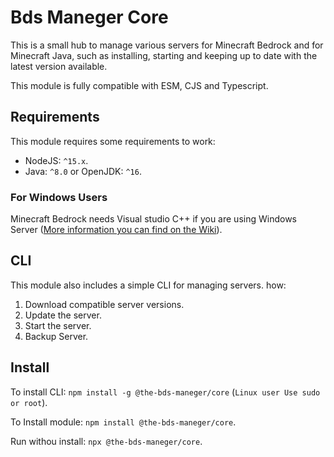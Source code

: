 # Bds Maneger Core

This is a small hub to manage various servers for Minecraft Bedrock and for Minecraft Java, such as installing, starting and keeping up to date with the latest version available.

This module is fully compatible with ESM, CJS and Typescript.

## Requirements

This module requires some requirements to work:

* NodeJS: `^15.x`.
* Java: `^8.0` or OpenJDK: `^16`.

### For Windows Users

Minecraft Bedrock needs Visual studio C++ if you are using Windows Server ([More information you can find on the Wiki](<https://github.com/The-Bds-Maneger/Bds-Maneger-Core/wiki/Server-Platforms#minecraft-bedrock-server-alpha>)).

## CLI

This module also includes a simple CLI for managing servers. how:

1. Download compatible server versions.
2. Update the server.
3. Start the server.
4. Backup Server.

## Install

To install CLI: `npm install -g @the-bds-maneger/core` (`Linux user Use sudo or root`).

To Install module: `npm install @the-bds-maneger/core`.

Run withou install: `npx @the-bds-maneger/core`.
